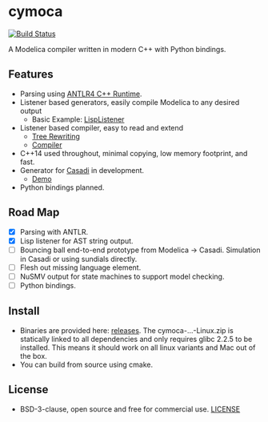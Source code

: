 # cymoca

[![Build Status](https://travis-ci.org/jgoppert/cymoca.svg?branch=master)](https://travis-ci.org/jgoppert/cymoca)

A Modelica compiler written in modern C++ with Python bindings.

## Features

* Parsing using [ANTLR4 C++ Runtime](https://github.com/antlr/antlr4/blob/master/doc/cpp-target.md).
* Listener based generators, easily compile Modelica to any desired output
  * Basic Example: [LispListener](src/cymoca_compiler/listener/LispPrinter.h)
* Listener based compiler, easy to read and extend
  * [Tree Rewriting](src/cymoca_compiler/listener/WhenExpander.h)
  * [Compiler](src/cymoca_compiler/Compiler.cpp)
* C++14 used throughout, minimal copying, low memory footprint, and fast.
* Generator for [Casadi](https://github.com/casadi/casadi/wiki) in development.
  * [Demo](test/test_casadi.cpp)
* Python bindings planned.

## Road Map

* [x] Parsing with ANTLR.
* [x] Lisp listener for AST string output.
* [ ] Bouncing ball end-to-end prototype from Modelica -> Casadi. Simulation in Casadi or using sundials directly.
* [ ] Flesh out missing language element.
* [ ] NuSMV output for state machines to support model checking.
* [ ] Python bindings.

## Install

* Binaries are provided here: [releases](https://github.com/jgoppert/cymoca/releases/latest). The cymoca-...-Linux.zip is statically linked to all dependencies and only requires glibc 2.2.5 to be installed. This means it should work on all linux variants and Mac out of the box.
* You can build from source using cmake.

## License

* BSD-3-clause, open source and free for commercial use. [LICENSE](LICENSE)
